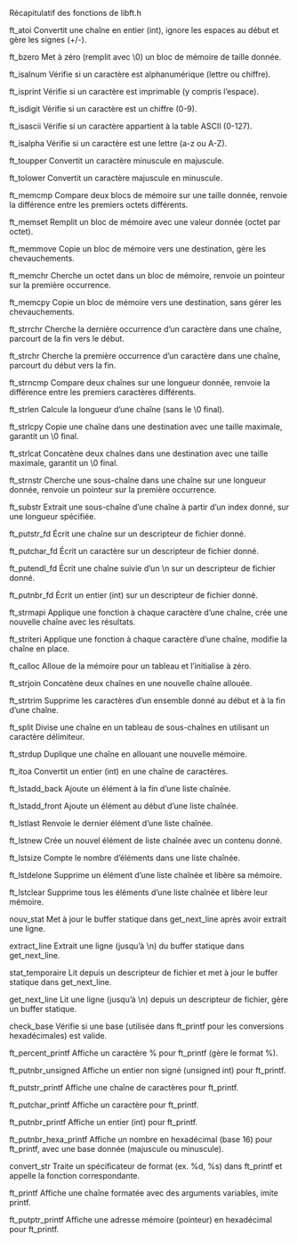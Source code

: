 Récapitulatif des fonctions de libft.h 

 

ft_atoi 
 Convertit une chaîne en entier (int), ignore les espaces au début et gère les signes (+/-). 

ft_bzero 
 Met à zéro (remplit avec \0) un bloc de mémoire de taille donnée. 

ft_isalnum 
 Vérifie si un caractère est alphanumérique (lettre ou chiffre). 

ft_isprint 
 Vérifie si un caractère est imprimable (y compris l’espace). 

ft_isdigit 
 Vérifie si un caractère est un chiffre (0-9). 

ft_isascii 
 Vérifie si un caractère appartient à la table ASCII (0-127). 

ft_isalpha 
 Vérifie si un caractère est une lettre (a-z ou A-Z). 

ft_toupper 
 Convertit un caractère minuscule en majuscule. 

ft_tolower 
 Convertit un caractère majuscule en minuscule. 

ft_memcmp 
 Compare deux blocs de mémoire sur une taille donnée, renvoie la différence entre les premiers octets différents. 

ft_memset 
 Remplit un bloc de mémoire avec une valeur donnée (octet par octet). 

ft_memmove 
 Copie un bloc de mémoire vers une destination, gère les chevauchements. 

ft_memchr 
 Cherche un octet dans un bloc de mémoire, renvoie un pointeur sur la première occurrence. 

ft_memcpy 
 Copie un bloc de mémoire vers une destination, sans gérer les chevauchements. 

ft_strrchr 
 Cherche la dernière occurrence d’un caractère dans une chaîne, parcourt de la fin vers le début. 

ft_strchr 
 Cherche la première occurrence d’un caractère dans une chaîne, parcourt du début vers la fin. 

ft_strncmp 
 Compare deux chaînes sur une longueur donnée, renvoie la différence entre les premiers caractères différents. 

ft_strlen 
 Calcule la longueur d’une chaîne (sans le \0 final). 

ft_strlcpy 
 Copie une chaîne dans une destination avec une taille maximale, garantit un \0 final. 

ft_strlcat 
 Concatène deux chaînes dans une destination avec une taille maximale, garantit un \0 final. 

ft_strnstr 
 Cherche une sous-chaîne dans une chaîne sur une longueur donnée, renvoie un pointeur sur la première occurrence. 

ft_substr 
 Extrait une sous-chaîne d’une chaîne à partir d’un index donné, sur une longueur spécifiée. 

ft_putstr_fd 
 Écrit une chaîne sur un descripteur de fichier donné. 

ft_putchar_fd 
 Écrit un caractère sur un descripteur de fichier donné. 

ft_putendl_fd 
 Écrit une chaîne suivie d’un \n sur un descripteur de fichier donné. 

ft_putnbr_fd 
 Écrit un entier (int) sur un descripteur de fichier donné. 

ft_strmapi 
 Applique une fonction à chaque caractère d’une chaîne, crée une nouvelle chaîne avec les résultats. 

ft_striteri 
 Applique une fonction à chaque caractère d’une chaîne, modifie la chaîne en place. 

ft_calloc 
 Alloue de la mémoire pour un tableau et l’initialise à zéro. 

ft_strjoin 
 Concatène deux chaînes en une nouvelle chaîne allouée. 

ft_strtrim 
 Supprime les caractères d’un ensemble donné au début et à la fin d’une chaîne. 

ft_split 
 Divise une chaîne en un tableau de sous-chaînes en utilisant un caractère délimiteur. 

ft_strdup 
 Duplique une chaîne en allouant une nouvelle mémoire. 

ft_itoa 
 Convertit un entier (int) en une chaîne de caractères. 

ft_lstadd_back 
 Ajoute un élément à la fin d’une liste chaînée. 

ft_lstadd_front 
 Ajoute un élément au début d’une liste chaînée. 

ft_lstlast 
 Renvoie le dernier élément d’une liste chaînée. 

ft_lstnew 
 Crée un nouvel élément de liste chaînée avec un contenu donné. 

ft_lstsize 
 Compte le nombre d’éléments dans une liste chaînée. 

ft_lstdelone 
 Supprime un élément d’une liste chaînée et libère sa mémoire. 

ft_lstclear 
 Supprime tous les éléments d’une liste chaînée et libère leur mémoire. 

nouv_stat 
 Met à jour le buffer statique dans get_next_line après avoir extrait une ligne. 

extract_line 
 Extrait une ligne (jusqu’à \n) du buffer statique dans get_next_line. 

stat_temporaire 
 Lit depuis un descripteur de fichier et met à jour le buffer statique dans get_next_line. 

get_next_line 
 Lit une ligne (jusqu’à \n) depuis un descripteur de fichier, gère un buffer statique. 

check_base 
 Vérifie si une base (utilisée dans ft_printf pour les conversions hexadécimales) est valide. 

ft_percent_printf 
 Affiche un caractère % pour ft_printf (gère le format %). 

ft_putnbr_unsigned 
 Affiche un entier non signé (unsigned int) pour ft_printf. 

ft_putstr_printf 
 Affiche une chaîne de caractères pour ft_printf. 

ft_putchar_printf 
 Affiche un caractère pour ft_printf. 

ft_putnbr_printf 
 Affiche un entier (int) pour ft_printf. 

ft_putnbr_hexa_printf 
 Affiche un nombre en hexadécimal (base 16) pour ft_printf, avec une base donnée (majuscule ou minuscule). 

convert_str 
 Traite un spécificateur de format (ex. %d, %s) dans ft_printf et appelle la fonction correspondante. 

ft_printf 
 Affiche une chaîne formatée avec des arguments variables, imite printf. 

ft_putptr_printf 
 Affiche une adresse mémoire (pointeur) en hexadécimal pour ft_printf. 

